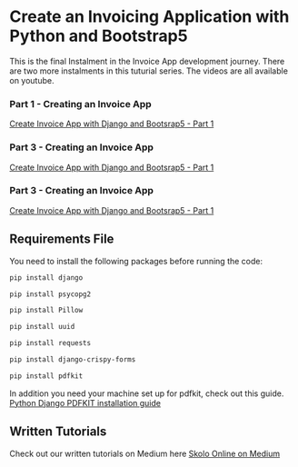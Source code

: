 # Create an Invoicing Application with Python and Bootstrap5

This is the final Instalment in the Invoice App development journey. There are two more instalments in this tuturial series. The videos are all available on youtube. 

### Part 1 - Creating an Invoice App
[Create Invoice App with Django and Bootsrap5 - Part 1](https://www.youtube.com/watch?v=9XE0sf0XYuw)

### Part 3 - Creating an Invoice App
[Create Invoice App with Django and Bootsrap5 - Part 1](https://www.youtube.com/watch?v=5FILKEYu54M)

### Part 3 - Creating an Invoice App
[Create Invoice App with Django and Bootsrap5 - Part 1](https://www.youtube.com/watch?v=KU_taqbG00U)

## Requirements File
You need to install the following packages before running the code:
```sh
pip install django

pip install psycopg2

pip install Pillow

pip install uuid

pip install requests

pip install django-crispy-forms

pip install pdfkit
```

In addition you need your machine set up for pdfkit, check out this guide.
[Python Django PDFKIT installation guide](https://skolo.online/documents/django/pdf.html#pdf-generation)

## Written Tutorials 
Check out our written tutorials on Medium here [Skolo Online on Medium](https://skolo-online.medium.com/)
